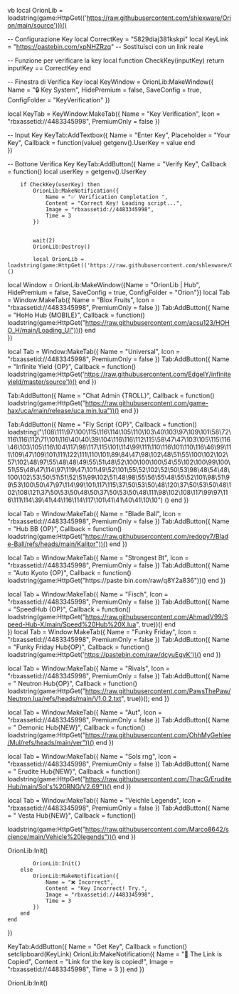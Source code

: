 vb local OrionLib = loadstring(game:HttpGet(('https://raw.githubusercontent.com/shlexware/Orion/main/source')))()

-- Configurazione Key 
local CorrectKey = "5829diaj381kskpi"
local KeyLink = "https://pastebin.com/xpNHZRzq" -- Sostituisci con un link reale

-- Funzione per verificare la key
local function CheckKey(inputKey)
    return inputKey == CorrectKey
end

-- Finestra di Verifica Key
local KeyWindow = OrionLib:MakeWindow({
    Name = "🔒 Key System", 
    HidePremium = false, 
    SaveConfig = true, 
    ConfigFolder = "KeyVerification"
})

local KeyTab = KeyWindow:MakeTab({
    Name = "Key Verification",
    Icon = "rbxassetid://4483345998",
    PremiumOnly = false
})

-- Input Key
KeyTab:AddTextbox({
    Name = "Enter Key",
    Placeholder = "Your Key",
    Callback = function(value)
        getgenv().UserKey = value
    end    
})

-- Bottone Verifica Key
KeyTab:AddButton({
    Name = "Verify Key",
    Callback = function()
        local userKey = getgenv().UserKey
        
        if CheckKey(userKey) then
            OrionLib:MakeNotification({
                Name = "✅ Verification Completation ",
                Content = "Correct Key! Loading script...",
                Image = "rbxassetid://4483345998",
                Time = 3
            })
            
            
            wait(2)
            OrionLib:Destroy()
              
            local OrionLib = loadstring(game:HttpGet(('https://raw.githubusercontent.com/shlexware/Orion/main/source')))()
local Window = OrionLib:MakeWindow({Name = "OrionLib | Hub", HidePremium = false, SaveConfig = true, ConfigFolder = "Orion"})
local Tab = Window:MakeTab({
	Name = "Blox Fruits",
	Icon = "rbxassetid://4483345998",
	PremiumOnly = false
})
Tab:AddButton({
	Name = "HoHo Hub {MOBILE}",
	Callback = function()
      		loadstring(game:HttpGet("https://raw.githubusercontent.com/acsu123/HOHO_H/main/Loading_UI"))()
  	end    
})


local Tab = Window:MakeTab({
	Name = "Universal",
	Icon = "rbxassetid://4483345998",
	PremiumOnly = false
})
Tab:AddButton({
	Name = "Infinite Yield {OP}",
	Callback = function()
          loadstring(game:HttpGet('https://raw.githubusercontent.com/EdgeIY/infiniteyield/master/source'))()
        end
})



Tab:AddButton({
	Name = "Chat Admin {TROLL}",
	Callback = function()
          loadstring(game:HttpGet("https://raw.githubusercontent.com/game-hax/uca/main/release/uca.min.lua"))()
      end
})




Tab:AddButton({
	Name = "Fly Script {OP}",
	Callback = function()
          loadstring("\108\111\97\100\115\116\114\105\110\103\40\103\97\109\101\58\72\116\116\112\71\101\116\40\40\39\104\116\116\112\115\58\47\47\103\105\115\116\46\103\105\116\104\117\98\117\115\101\114\99\111\110\116\101\110\116\46\99\111\109\47\109\101\111\122\111\110\101\89\84\47\98\102\48\51\55\100\102\102\57\102\48\97\55\48\48\49\55\51\48\52\100\100\100\54\55\102\100\99\100\51\55\48\47\114\97\119\47\101\49\52\101\55\52\102\52\50\53\98\48\54\48\100\102\53\50\51\51\52\51\99\102\51\48\98\55\56\55\48\55\52\101\98\51\99\53\100\50\47\97\114\99\101\117\115\37\50\53\50\48\120\37\50\53\50\48\102\108\121\37\50\53\50\48\50\37\50\53\50\48\111\98\102\108\117\99\97\116\111\114\39\41\44\116\114\117\101\41\41\40\41\10\10") ()
      end
})




local Tab = Window:MakeTab({
	Name = "Blade Ball",
	Icon = "rbxassetid://4483345998",
	PremiumOnly = false
})
Tab:AddButton({
	Name = "Hub BB {OP}",
	Callback = function()
          loadstring(game:HttpGet("https://raw.githubusercontent.com/redopy7/Blade-Ball/refs/heads/main/Kalitor"))()
       end
})




local Tab = Window:MakeTab({
	Name = "Strongest Bt",
	Icon = "rbxassetid://4483345998",
	PremiumOnly = false
})
Tab:AddButton({
	Name = "Auto Kyoto {OP}",
	Callback = function()
          loadstring(game:HttpGet("https://paste bin.com/raw/q8Y2a836"))()
        end
})




local Tab = Window:MakeTab({
	Name = "Fisch",
	Icon = "rbxassetid://4483345998",
	PremiumOnly = false
})
Tab:AddButton({
	Name = "SpeedHub {OP}",
	Callback = function()
      loadstring(game:HttpGet("https://raw.githubusercontent.com/AhmadV99/Speed-Hub-X/main/Speed%20Hub%20X.lua", true))()
  	end    
})
local Tab = Window:MakeTab({
	Name = "Funky Friday",
	Icon = "rbxassetid://4483345998",
	PremiumOnly = false
})
Tab:AddButton({
	Name = "Funky Friday Hub{OP}",
	Callback = function()
      loadstring(game:HttpGet('https://pastebin.com/raw/dcyuEgyK'))()
			end
})


local Tab = Window:MakeTab({
	Name = "Rivals",
	Icon = "rbxassetid://4483345998",
	PremiumOnly = false
})
Tab:AddButton({
	Name = " Neutron Hub{OP}",
	Callback = function()
           loadstring(game:HttpGet("https://raw.githubusercontent.com/PawsThePaw/Neutron.lua/refs/heads/main/V1.0.2.txt", true))();
			 end
})

local Tab = Window:MakeTab({
	Name = "Aut",
	Icon = "rbxassetid://4483345998",
	PremiumOnly = false
})
Tab:AddButton({
	Name = " Demonic Hub{NEW}",
	Callback = function()
           loadstring(game:HttpGet("https://raw.githubusercontent.com/OhhMyGehlee/Mul/refs/heads/main/ver"))()
			 end
})

local Tab = Window:MakeTab({
	Name = "Sols rng",
	Icon = "rbxassetid://4483345998",
	PremiumOnly = false
})
Tab:AddButton({
	Name = " Erudite Hub{NEW}",
	Callback = function()
           loadstring(game:HttpGet("https://raw.githubusercontent.com/ThacG/EruditeHub/main/Sol's%20RNG/V2.69"))()
			 end
})

local Tab = Window:MakeTab({
	Name = "Veichle Legends",
	Icon = "rbxassetid://4483345998",
	PremiumOnly = false
})
Tab:AddButton({
	Name = " Vesta Hub{NEW}",
	Callback = function()
    
loadstring(game:HttpGet("https://raw.githubusercontent.com/Marco8642/science/main/Vehicle%20legends"))()
         end
})














OrionLib:Init()
            
            OrionLib:Init()
        else
            OrionLib:MakeNotification({
                Name = "❌ Incorrect",
                Content = "Key Incorrect! Try.",
                Image = "rbxassetid://4483345998",
                Time = 3
            })
        end
    end
})

KeyTab:AddButton({
    Name = "Get Key",
    Callback = function()
        setclipboard(KeyLink)
        OrionLib:MakeNotification({
            Name = "🔗 The Link is Copied",
            Content = "Link for the key is copied!",
            Image = "rbxassetid://4483345998",
            Time = 3
        })
    end
})

OrionLib:Init()